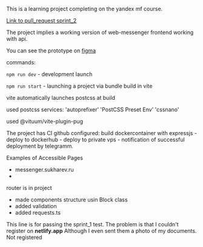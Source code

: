 This is a learning project completing on the yandex mf course.

[Link to pull_request sprint_2 ](https://github.com/Soliton80/middle.messenger.praktikum.yandex/pull/2)

The project implies a working version of web-messenger frontend working with api.

You can see the prototype on [figma](https://www.figma.com/file/8ILHuuVJqjuGU62jaCz49D/mf_messenger?type=design&node-id=0%3A1&mode=design&t=XvZ0MCTizXdJF4js-1)

commands:

`npm run dev` - development launch

`npm run start` - launching a project via bundle build in vite

vite automatically launches postcss at build

used postcss services: 'autoprefixer'  'PostCSS Preset Env' 'cssnano'

used @vituum/vite-plugin-pug

The project has CI github configured: build dockercontainer with expressjs - deploy to dockerhub - deploy to private vps - notification of successful deployment by telegramm.

Examples of Accessible Pages

* messenger.sukharev.ru
* 
router is in project

- made components structure usin Block class
- added validation
- added requests.ts

This line is for passing the sprint_1 test. The problem is that I couldn't register on **netlify.app**
Although I even sent them a photo of my documents. Not registered
